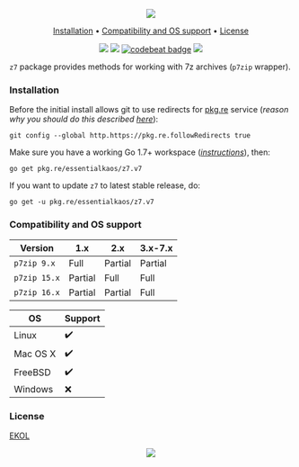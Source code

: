 <p align="center"><a href="#readme"><img src="https://gh.kaos.st/z7.svg"/></a></p>

<p align="center"><a href="#installation">Installation</a> • <a href="#compatibility-and-os-support">Compatibility and OS support</a> • <a href="#license">License</a></p>

<p align="center">
  <a href="https://godoc.org/pkg.re/essentialkaos/z7.v7"><img src="https://godoc.org/pkg.re/essentialkaos/z7.v7?status.svg"></a>
  <a href="https://goreportcard.com/report/github.com/essentialkaos/z7"><img src="https://goreportcard.com/badge/github.com/essentialkaos/z7"></a>
  <a href="https://codebeat.co/projects/github-com-essentialkaos-z7"><img alt="codebeat badge" src="https://codebeat.co/badges/7d5b1210-a853-4d1d-a34a-4afcf574861e" /></a>
  <a href="https://essentialkaos.com/ekol"><img src="https://gh.kaos.st/ekol.svg"></a>
</p>

`z7` package provides methods for working with 7z archives (`p7zip` wrapper).

### Installation

Before the initial install allows git to use redirects for [pkg.re](https://github.com/essentialkaos/pkgre) service (_reason why you should do this described [here](https://github.com/essentialkaos/pkgre#git-support)_):

```
git config --global http.https://pkg.re.followRedirects true
```

Make sure you have a working Go 1.7+ workspace (_[instructions](https://golang.org/doc/install)_), then:

```
go get pkg.re/essentialkaos/z7.v7
```

If you want to update `z7` to latest stable release, do:

```
go get -u pkg.re/essentialkaos/z7.v7
```

### Compatibility and OS support

|      Version |      1.x |    2.x  | 3.x-7.x |
|--------------|----------|---------|---------|
|  `p7zip 9.x` |    Full  | Partial | Partial |
| `p7zip 15.x` |  Partial |    Full |    Full |
| `p7zip 16.x` |  Partial | Partial |    Full |

| OS       | Support            |
|----------|--------------------|
| Linux    | :heavy_check_mark: |
| Mac OS X | :heavy_check_mark: |
| FreeBSD  | :heavy_check_mark: |
| Windows  | :x:                |

### License

[EKOL](https://essentialkaos.com/ekol)

<p align="center"><a href="https://essentialkaos.com"><img src="https://gh.kaos.st/ekgh.svg"/></a></p>
